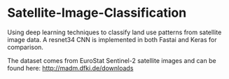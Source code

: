 # Satellite-Image-Classification
Using deep learning techniques to classify land use patterns from satellite image data. A resnet34 CNN is implemented in both Fastai and Keras for comparison.

The dataset comes from EuroStat Sentinel-2 satellite images and can be found here: http://madm.dfki.de/downloads
